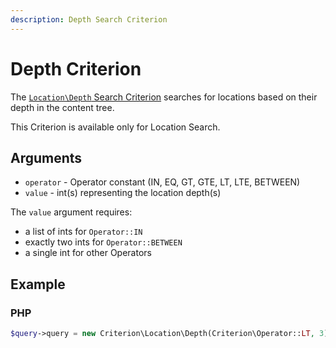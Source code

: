 ```yaml
---
description: Depth Search Criterion
---
```


# Depth Criterion

The [`Location\Depth` Search Criterion](../../api/php_api/php_api_reference/classes/Ibexa-Contracts-Core-Repository-Values-Content-Query-Criterion-Location-Depth.html) searches for locations based on their depth in the content tree.

This Criterion is available only for Location Search.

## Arguments

- `operator` - Operator constant (IN, EQ, GT, GTE, LT, LTE, BETWEEN)
- `value` - int(s) representing the location depth(s)

The `value` argument requires:

- a list of ints for `Operator::IN`
- exactly two ints for `Operator::BETWEEN`
- a single int for other Operators

## Example

### PHP

``` php
$query->query = new Criterion\Location\Depth(Criterion\Operator::LT, 3);
```
